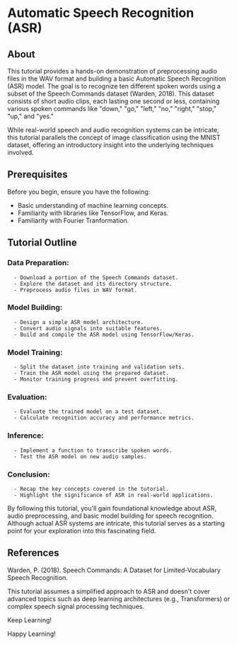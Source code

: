 # Automatic Speech Recognition (ASR) 

## About

This tutorial provides a hands-on demonstration of preprocessing audio files in the WAV format and building a basic Automatic Speech Recognition (ASR) model. The goal is to recognize ten different spoken words using a subset of the Speech Commands dataset (Warden, 2018). This dataset consists of short audio clips, each lasting one second or less, containing various spoken commands like "down," "go," "left," "no," "right," "stop," "up," and "yes."

While real-world speech and audio recognition systems can be intricate, this tutorial parallels the concept of image classification using the MNIST dataset, offering an introductory insight into the underlying techniques involved.

## Prerequisites
Before you begin, ensure you have the following:
   - Basic understanding of machine learning concepts.
   - Familiarity with libraries like TensorFlow, and Keras.
   - Familiarity with Fourier Tranformation. 

## Tutorial Outline
   ### Data Preparation:
      - Download a portion of the Speech Commands dataset.
      - Explore the dataset and its directory structure.
      - Preprocess audio files in WAV format.
   ### Model Building:
      - Design a simple ASR model architecture.
      - Convert audio signals into suitable features.
      - Build and compile the ASR model using TensorFlow/Keras.
   ### Model Training:
      - Split the dataset into training and validation sets.
      - Train the ASR model using the prepared dataset.
      - Monitor training progress and prevent overfitting.
   ### Evaluation:
      - Evaluate the trained model on a test dataset.
      - Calculate recognition accuracy and performance metrics.
   ### Inference:
      - Implement a function to transcribe spoken words.
      - Test the ASR model on new audio samples.
   ### Conclusion:
      - Recap the key concepts covered in the tutorial.
      - Highlight the significance of ASR in real-world applications.

By following this tutorial, you'll gain foundational knowledge about ASR, audio preprocessing, and basic model building for speech recognition. Although actual ASR systems are intricate, this tutorial serves as a starting point for your exploration into this fascinating field.

## References 
Warden, P. (2018). Speech Commands: A Dataset for Limited-Vocabulary Speech Recognition.

This tutorial assumes a simplified approach to ASR and doesn't cover advanced topics such as deep learning architectures (e.g., Transformers) or complex speech signal processing techniques.

Keep Learning! 

Happy Learning!

